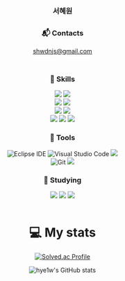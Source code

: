 <div align="center">

### 서혜원
##
### :mailbox_with_mail: Contacts
shwdnjs@gmail.com
<br><br>

##
### 💙 Skills
<img src="https://img.shields.io/badge/c-00599C?style=for-the-badge&logo=c%2B%2B&logoColor=white">
<img src="https://img.shields.io/badge/java-007396?style=for-the-badge&logo=java&logoColor=white">
<br>

<img src="https://img.shields.io/badge/Spring Boot-6DB33F?style=for-the-badge&logo=Spring Boot&logoColor=white"/>
<img src="https://img.shields.io/badge/bootstrap-7952B3?style=for-the-badge&logo=bootstrap&logoColor=white">
<br>

<img src="https://img.shields.io/badge/MySQL-4479A1.svg?&style=for-the-badge&logo=MySQL&logoColor=white"/>
<img src="https://img.shields.io/badge/firebase-FFCA28?style=for-the-badge&logo=firebase&logoColor=white">
<br>

<img src="https://img.shields.io/badge/HTML5-E34F26?style=for-the-badge&logo=HTML5&logoColor=white"/>
<img src="https://img.shields.io/badge/CSS-1572B6?style=for-the-badge&logo=CSS3&logoColor=white"/>
<img src="https://img.shields.io/badge/JavaScript-F7DF1E?style=for-the-badge&logo=JavaScript&logoColor=white"/>


### 💙 Tools
![Eclipse IDE](https://img.shields.io/badge/Eclipse%20IDE-2C2255.svg?&style=for-the-badge&logo=Eclipse%20IDE&logoColor=white)
![Visual Studio Code](https://img.shields.io/badge/Visual%20Studio%20Code-007ACC.svg?&style=for-the-badge&logo=Visual%20Studio%20Code&logoColor=white)
<img src="https://img.shields.io/badge/androidstudio-3DDC84?style=for-the-badge&logo=androidstudio&logoColor=white">
<br>
![Git](https://img.shields.io/badge/github-181717?style=for-the-badge&logo=github&logoColor=white)
<img src="https://img.shields.io/badge/jupyter-F37626?style=for-the-badge&logo=jupyter&logoColor=white">

### 💙 Studying
<img src="https://img.shields.io/badge/python-3776AB?style=for-the-badge&logo=python&logoColor=white">
<img src="https://img.shields.io/badge/mongoDB-47A248?style=for-the-badge&logo=MongoDB&logoColor=white">
<img src="https://img.shields.io/badge/linux-FCC624?style=for-the-badge&logo=linux&logoColor=black"> 
<br><br>

# 💻 My stats
[![Solved.ac Profile](http://mazassumnida.wtf/api/v2/generate_badge?boj=dnjs0585)](https://solved.ac/dnjs0585/)

![hye1w's GitHub stats](https://github-readme-stats.vercel.app/api?username=hye1w&theme=dark&show_icons=true)

</div>
